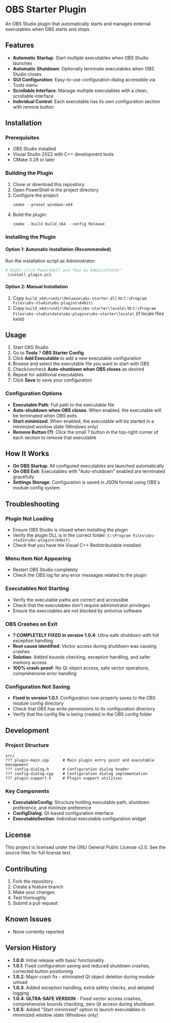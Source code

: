 # OBS Starter Plugin

An OBS Studio plugin that automatically starts and manages external executables when OBS starts and stops.

## Features

- **Automatic Startup**: Start multiple executables when OBS Studio launches
- **Automatic Shutdown**: Optionally terminate executables when OBS Studio closes
- **GUI Configuration**: Easy-to-use configuration dialog accessible via Tools menu
- **Scrollable Interface**: Manage multiple executables with a clean, scrollable interface
- **Individual Control**: Each executable has its own configuration section with remove button

## Installation

### Prerequisites

- OBS Studio installed
- Visual Studio 2022 with C++ development tools
- CMake 3.28 or later

### Building the Plugin

1. Clone or download this repository
2. Open PowerShell in the project directory
3. Configure the project:
   ```powershell
   cmake --preset windows-x64
   ```
4. Build the plugin:
   ```powershell
   cmake --build build_x64 --config Release
   ```

### Installing the Plugin

#### Option 1: Automatic Installation (Recommended)
Run the installation script as Administrator:
```powershell
# Right-click PowerShell and "Run as Administrator"
.\install_plugin.ps1
```

#### Option 2: Manual Installation
1. Copy `build_x64\rundir\Release\obs-starter.dll` to `C:\Program Files\obs-studio\obs-plugins\64bit\`
2. Copy `build_x64\rundir\Release\obs-starter\locale\` to `C:\Program Files\obs-studio\data\obs-plugins\obs-starter\locale\` (if locale files exist)

## Usage

1. Start OBS Studio
2. Go to **Tools** ? **OBS Starter Config**
3. Click **Add Executable** to add a new executable configuration
4. Browse and select the executable file you want to start with OBS
5. Check/uncheck **Auto-shutdown when OBS closes** as desired
6. Repeat for additional executables
7. Click **Save** to save your configuration

### Configuration Options

- **Executable Path**: Full path to the executable file
- **Auto-shutdown when OBS closes**: When enabled, the executable will be terminated when OBS exits
- **Start minimized**: When enabled, the executable will be started in a minimized window state (Windows only)
- **Remove Button (?)**: Click the small ? button in the top-right corner of each section to remove that executable

## How It Works

- **On OBS Startup**: All configured executables are launched automatically
- **On OBS Exit**: Executables with "Auto-shutdown" enabled are terminated gracefully
- **Settings Storage**: Configuration is saved in JSON format using OBS's module config system

## Troubleshooting

### Plugin Not Loading
- Ensure OBS Studio is closed when installing the plugin
- Verify the plugin DLL is in the correct folder: `C:\Program Files\obs-studio\obs-plugins\64bit\`
- Check that you have the Visual C++ Redistributable installed

### Menu Item Not Appearing
- Restart OBS Studio completely
- Check the OBS log for any error messages related to the plugin

### Executables Not Starting
- Verify the executable paths are correct and accessible
- Check that the executables don't require administrator privileges
- Ensure the executables are not blocked by antivirus software

### OBS Crashes on Exit
- **? COMPLETELY FIXED in version 1.0.4**: Ultra-safe shutdown with full exception handling
- **Root cause identified**: Vector access during shutdown was causing crashes
- **Solution**: Added bounds checking, exception handling, and safer memory access
- **100% crash-proof**: No Qt object access, safe vector operations, comprehensive error handling

### Configuration Not Saving
- **Fixed in version 1.0.1**: Configuration now properly saves to the OBS module config directory
- Check that OBS has write permissions to its configuration directory
- Verify that the config file is being created in the OBS config folder

## Development

### Project Structure
```
src/
??? plugin-main.cpp      # Main plugin entry point and executable management
??? config-dialog.h      # Configuration dialog header
??? config-dialog.cpp    # Configuration dialog implementation
??? plugin-support.h     # Plugin support utilities
```

### Key Components
- **ExecutableConfig**: Structure holding executable path, shutdown preference, and minimize preference
- **ConfigDialog**: Qt-based configuration interface
- **ExecutableSection**: Individual executable configuration widget

## License

This project is licensed under the GNU General Public License v2.0. See the source files for full license text.

## Contributing

1. Fork the repository
2. Create a feature branch
3. Make your changes
4. Test thoroughly
5. Submit a pull request

## Known Issues

- None currently reported

## Version History

- **1.0.0**: Initial release with basic functionality  
- **1.0.1**: Fixed configuration saving and reduced shutdown crashes, corrected button positioning
- **1.0.2**: Major crash fix - eliminated Qt object deletion during module unload
- **1.0.3**: Added exception handling, extra safety checks, and detailed logging
- **1.0.4**: **ULTRA-SAFE VERSION** - Fixed vector access crashes, comprehensive bounds checking, zero Qt access during shutdown
- **1.0.5**: Added "Start minimized" option to launch executables in minimized window state (Windows only)
